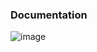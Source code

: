 ### Documentation 

![image](https://github.com/user-attachments/assets/fcc76254-0d3e-4f14-ab1f-b99553d64189)
